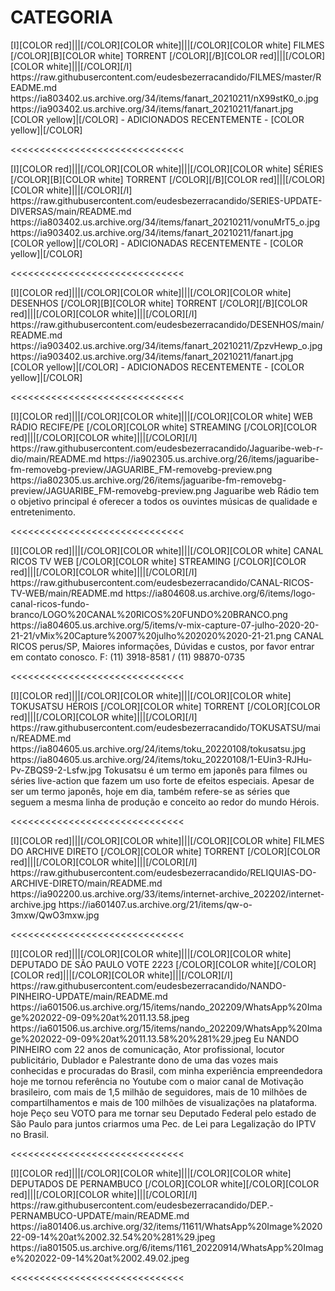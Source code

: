 # CATEGORIA


<channels>
<channel>
<name>[I][COLOR red]|||[/COLOR][COLOR white]|||[/COLOR][COLOR  white] FILMES [/COLOR][B][COLOR white] TORRENT [/COLOR][/B][COLOR red]|||[/COLOR][COLOR white]|||[/COLOR][/I]</name>
<externallink>https://raw.githubusercontent.com/eudesbezerracandido/FILMES/master/README.md</externallink>
<thumbnail>https://ia803402.us.archive.org/34/items/fanart_20210211/nX99stK0_o.jpg</thumbnail>
<fanart>https://ia903402.us.archive.org/34/items/fanart_20210211/fanart.jpg</fanart>
<info>
[COLOR yellow]|[/COLOR] - ADICIONADOS RECENTEMENTE - [COLOR yellow]|[/COLOR]</info>
</channel>
</channels>

<<<<<<<<<<<<<<<<<<<<<<<<<<<<<<

<channels>
<channel>
<name>[I][COLOR red]|||[/COLOR][COLOR white]|||[/COLOR][COLOR  white] SÉRIES [/COLOR][B][COLOR white] TORRENT [/COLOR][/B][COLOR red]|||[/COLOR][COLOR white]|||[/COLOR][/I] </name>
<externallink>https://raw.githubusercontent.com/eudesbezerracandido/SERIES-UPDATE-DIVERSAS/main/README.md</externallink>
<thumbnail>https://ia803402.us.archive.org/34/items/fanart_20210211/vonuMrT5_o.jpg</thumbnail>
<fanart>https://ia903402.us.archive.org/34/items/fanart_20210211/fanart.jpg</fanart>
<info> 
[COLOR yellow]|[/COLOR] - ADICIONADAS RECENTEMENTE - [COLOR yellow]|[/COLOR]</info>
</channel>
</channels>

<<<<<<<<<<<<<<<<<<<<<<<<<<<<<<     

<channels>
<channel>
<name>[I][COLOR red]|||[/COLOR][COLOR white]|||[/COLOR][COLOR  white] DESENHOS [/COLOR][B][COLOR white] TORRENT [/COLOR][/B][COLOR red]|||[/COLOR][COLOR white]|||[/COLOR][/I]</name>
<externallink>https://raw.githubusercontent.com/eudesbezerracandido/DESENHOS/main/README.md</externallink>
<thumbnail>https://ia903402.us.archive.org/34/items/fanart_20210211/ZpzvHewp_o.jpg</thumbnail>
<fanart>https://ia903402.us.archive.org/34/items/fanart_20210211/fanart.jpg</fanart>
<info>
[COLOR yellow]|[/COLOR] - ADICIONADOS RECENTEMENTE - [COLOR yellow]|[/COLOR]</info>
</channel>
</channels>

<<<<<<<<<<<<<<<<<<<<<<<<<<<<<<

<channels>
<channel>
<name>[I][COLOR red]|||[/COLOR][COLOR white]|||[/COLOR][COLOR white] WEB RÁDIO RECIFE/PE [/COLOR][COLOR white] STREAMING [/COLOR][COLOR red]|||[/COLOR][COLOR white]|||[/COLOR][/I]</name>
<externallink>https://raw.githubusercontent.com/eudesbezerracandido/Jaguaribe-web-r-dio/main/README.md</externallink>
<thumbnail>https://ia902305.us.archive.org/26/items/jaguaribe-fm-removebg-preview/JAGUARIBE_FM-removebg-preview.png</thumbnail>
<fanart>https://ia802305.us.archive.org/26/items/jaguaribe-fm-removebg-preview/JAGUARIBE_FM-removebg-preview.png</fanart>
<info>Jaguaribe web Rádio tem o objetivo principal é oferecer a todos os ouvintes músicas de qualidade e entretenimento.</info>
</channel>
</channels>

<<<<<<<<<<<<<<<<<<<<<<<<<<<<<< 

<channels>
<channel>
<name>[I][COLOR red]|||[/COLOR][COLOR white]|||[/COLOR][COLOR white] CANAL RICOS TV WEB  [/COLOR][COLOR white] STREAMING [/COLOR][COLOR red]|||[/COLOR][COLOR white]|||[/COLOR][/I]</name>
<externallink>https://raw.githubusercontent.com/eudesbezerracandido/CANAL-RICOS-TV-WEB/main/README.md</externallink>
<thumbnail>https://ia804608.us.archive.org/6/items/logo-canal-ricos-fundo-branco/LOGO%20CANAL%20RICOS%20FUNDO%20BRANCO.png</thumbnail>
<fanart>https://ia804605.us.archive.org/5/items/v-mix-capture-07-julho-2020-20-21-21/vMix%20Capture%2007%20julho%202020%2020-21-21.png</fanart>
<info>CANAL RICOS perus/SP, Maiores informações, Dúvidas e custos, por favor entrar em contato conosco.
F: (11) 3918-8581 / (11) 98870-0735</info>
</channel>
</channels>

<<<<<<<<<<<<<<<<<<<<<<<<<<<<<< 

<channels>
<channel>
<name>[I][COLOR red]|||[/COLOR][COLOR white]|||[/COLOR][COLOR white] TOKUSATSU HÉROIS [/COLOR][COLOR white] TORRENT [/COLOR][COLOR red]|||[/COLOR][COLOR white]|||[/COLOR][/I]</name>
<externallink>https://raw.githubusercontent.com/eudesbezerracandido/TOKUSATSU/main/README.md</externallink>
<thumbnail>https://ia804605.us.archive.org/24/items/toku_20220108/tokusatsu.jpg</thumbnail>
<fanart>https://ia804605.us.archive.org/24/items/toku_20220108/1-EUin3-RJHu-Pv-ZBQS9-2-Lsfw.jpg</fanart>
<info>Tokusatsu é um termo em japonês para filmes ou séries live-action que fazem um uso forte de efeitos especiais. Apesar de ser um termo japonês, hoje em dia, também refere-se as séries que seguem a mesma linha de produção e conceito ao redor do mundo Hérois.</info>
</channel>
</channels>

<<<<<<<<<<<<<<<<<<<<<<<<<<<<<<   

<channels>
<channel>
<name>[I][COLOR red]|||[/COLOR][COLOR white]|||[/COLOR][COLOR white] FILMES DO ARCHIVE DIRETO [/COLOR][COLOR white] TORRENT [/COLOR][COLOR red]|||[/COLOR][COLOR white]|||[/COLOR][/I]</name>
<externallink>https://raw.githubusercontent.com/eudesbezerracandido/RELIQUIAS-DO-ARCHIVE-DIRETO/main/README.md</externallink>
<thumbnail>https://ia902200.us.archive.org/33/items/internet-archive_202202/internet-archive.jpg</thumbnail>
<fanart>https://ia601407.us.archive.org/21/items/qw-o-3mxw/QwO3mxw.jpg</fanart>
<info></info>
</channel>
</channels>

<<<<<<<<<<<<<<<<<<<<<<<<<<<<<<  

<channels>
<channel>
<name>[I][COLOR red]|||[/COLOR][COLOR white]|||[/COLOR][COLOR white] DEPUTADO DE SÃO PAULO  VOTE 2223 [/COLOR][COLOR white][/COLOR][COLOR red]|||[/COLOR][COLOR white]|||[/COLOR][/I]</name>
<externallink>https://raw.githubusercontent.com/eudesbezerracandido/NANDO-PINHEIRO-UPDATE/main/README.md</externallink>
<thumbnail>https://ia601506.us.archive.org/15/items/nando_202209/WhatsApp%20Image%202022-09-09%20at%2011.13.58.jpeg</thumbnail>
<fanart>https://ia601506.us.archive.org/15/items/nando_202209/WhatsApp%20Image%202022-09-09%20at%2011.13.58%20%281%29.jpeg</fanart>
<info> Eu NANDO PINHEIRO com 22 anos de comunicação, Ator profissional, locutor publicitário, Dublador e Palestrante dono de uma das vozes mais conhecidas e procuradas do Brasil, com minha experiência empreendedora hoje me tornou referência no Youtube com o maior canal de Motivação brasileiro, com mais de 1,5 milhão de seguidores, mais de 10 milhões de compartilhamentos e mais de 100 milhões de visualizações na plataforma. hoje Peço seu VOTO para me tornar seu Deputado Federal pelo estado de São Paulo para juntos criarmos uma Pec. de Lei para Legalização do IPTV no Brasil.</info>
</channel>
</channels>

<<<<<<<<<<<<<<<<<<<<<<<<<<<<<<  

<channels>
<channel>
<name>[I][COLOR red]|||[/COLOR][COLOR white]|||[/COLOR][COLOR white] DEPUTADOS DE PERNAMBUCO [/COLOR][COLOR white][/COLOR][COLOR red]|||[/COLOR][COLOR white]|||[/COLOR][/I]</name>
<externallink>https://raw.githubusercontent.com/eudesbezerracandido/DEP.-PERNAMBUCO-UPDATE/main/README.md</externallink>
<thumbnail>https://ia801406.us.archive.org/32/items/11611/WhatsApp%20Image%202022-09-14%20at%2002.32.54%20%281%29.jpeg</thumbnail>
<fanart>https://ia801505.us.archive.org/6/items/1161_20220914/WhatsApp%20Image%202022-09-14%20at%2002.49.02.jpeg</fanart>
<info></info>
</channel>
</channels>

<<<<<<<<<<<<<<<<<<<<<<<<<<<<<< 




  






 




 


